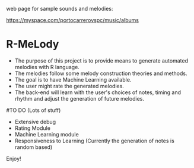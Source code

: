 web page for sample sounds and melodies:

https://myspace.com/portocarrerovspc/music/albums

# R-MeLody
- The purpose of this project is to provide means to generate automated melodies with R language. 
- The melodies follow some melody construction theories and methods. 
- The goal is to have Machine Learning available. 
- The user might rate the generated melodies. 
- The back-end will learn with the user's choices of notes, timing and rhythm and adjust the generation of future melodies.

#TO DO (Lots of stuff)
- Extensive debug
- Rating Module
- Machine Learning module
- Responsiveness to Learning (Currently the generation of notes is random based)

Enjoy!
